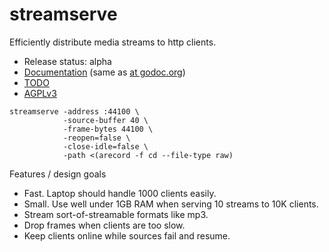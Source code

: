 # streamserve

Efficiently distribute media streams to http clients.

* Release status: alpha
* [Documentation](doc.md) (same as [at godoc.org](https://godoc.org/github.com/tomclegg/streamserve))
* [TODO](TODO.md)
* [AGPLv3](LICENSE)

```
streamserve -address :44100 \
            -source-buffer 40 \
            -frame-bytes 44100 \
            -reopen=false \
            -close-idle=false \
            -path <(arecord -f cd --file-type raw)
```

Features / design goals

* Fast. Laptop should handle 1000 clients easily.
* Small. Use well under 1GB RAM when serving 10 streams to 10K clients.
* Stream sort-of-streamable formats like mp3.
* Drop frames when clients are too slow.
* Keep clients online while sources fail and resume.
